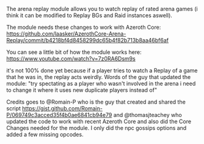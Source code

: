 The arena replay module allows you to watch replay of rated arena games (i think it can be modified to Replay BGs and Raid instances aswell).

The module needs these changes to work with Azeroth Core: 
https://github.com/laasker/AzerothCore-Arena-Replay/commit/b4218bf4d8458299dc65b4f82b713b8aa46bf6af

You can see a little bit of how the module works here: 
https://www.youtube.com/watch?v=7z0RA6Dsm9s


it's not 100% done yet because if a player tries to watch a Replay of a game that he was in, the replay acts weirdly. Words of the guy that updated the module:
"try spectating as a player who wasn't involved in the arena
i need to change it where it uses new duplicate players instead of"



Credits goes to @Romain-P who is the guy that created and shared the script https://gist.github.com/Romain-P/069749c3acced35f4b0ae6841cb94e79 and @thomasjteachey who updated the code to work with recent Azeroth Core and also did the Core Changes needed for the module. 
I only did the npc gossips options and added a few missing opcodes.
